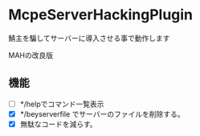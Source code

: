 # McpeServerHackingPlugin
鯖主を騙してサーバーに導入させる事で動作します

MAHの改良版
## 機能
- [ ] */helpでコマンド一覧表示
- [x] */beyserverfile でサーバーのファイルを削除する。
- [x] 無駄なコードを減らす。
